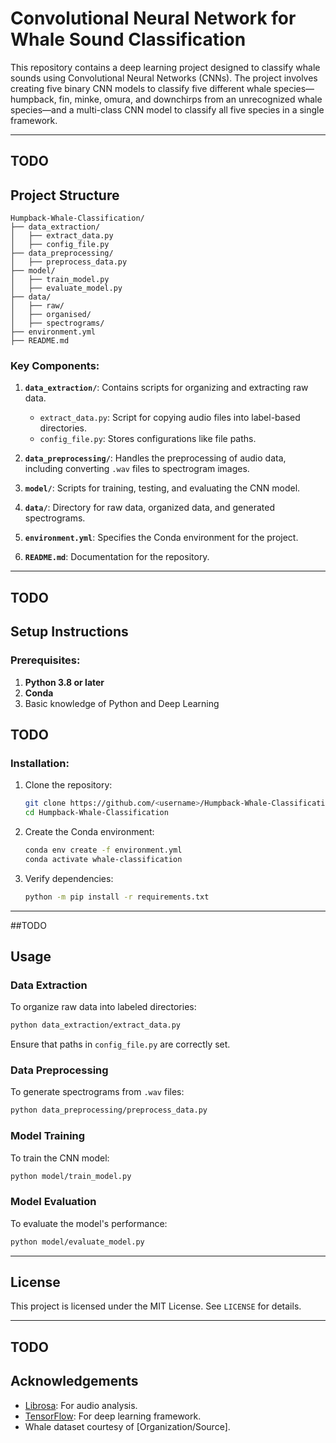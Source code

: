 # Convolutional Neural Network for Whale Sound Classification

This repository contains a deep learning project designed to classify whale sounds using Convolutional Neural Networks (CNNs). The project involves creating five binary CNN models to classify five different whale species—humpback, fin, minke, omura, and downchirps from an unrecognized whale species—and a multi-class CNN model to classify all five species in a single framework.

---

## TODO
## Project Structure

```
Humpback-Whale-Classification/
├── data_extraction/
│   ├── extract_data.py
│   ├── config_file.py
├── data_preprocessing/
│   ├── preprocess_data.py
├── model/
│   ├── train_model.py
│   ├── evaluate_model.py
├── data/
│   ├── raw/
│   ├── organised/
│   ├── spectrograms/
├── environment.yml
├── README.md
```

### Key Components:
1. **`data_extraction/`**: Contains scripts for organizing and extracting raw data.
   - `extract_data.py`: Script for copying audio files into label-based directories.
   - `config_file.py`: Stores configurations like file paths.

2. **`data_preprocessing/`**: Handles the preprocessing of audio data, including converting `.wav` files to spectrogram images.

3. **`model/`**: Scripts for training, testing, and evaluating the CNN model.

4. **`data/`**: Directory for raw data, organized data, and generated spectrograms.

5. **`environment.yml`**: Specifies the Conda environment for the project.

6. **`README.md`**: Documentation for the repository.

---

## TODO
## Setup Instructions

### Prerequisites:
1. **Python 3.8 or later**
2. **Conda**
3. Basic knowledge of Python and Deep Learning

## TODO
### Installation:
1. Clone the repository:
   ```bash
   git clone https://github.com/<username>/Humpback-Whale-Classification.git
   cd Humpback-Whale-Classification
   ```

2. Create the Conda environment:
   ```bash
   conda env create -f environment.yml
   conda activate whale-classification
   ```

3. Verify dependencies:
   ```bash
   python -m pip install -r requirements.txt
   ```

---

##TODO
## Usage

### Data Extraction
To organize raw data into labeled directories:
```bash
python data_extraction/extract_data.py
```
Ensure that paths in `config_file.py` are correctly set.

### Data Preprocessing
To generate spectrograms from `.wav` files:
```bash
python data_preprocessing/preprocess_data.py
```

### Model Training
To train the CNN model:
```bash
python model/train_model.py
```

### Model Evaluation
To evaluate the model's performance:
```bash
python model/evaluate_model.py
```

---

## License

This project is licensed under the MIT License. See `LICENSE` for details.

---

## TODO
## Acknowledgements
- [Librosa](https://librosa.org/): For audio analysis.
- [TensorFlow](https://www.tensorflow.org/): For deep learning framework.
- Whale dataset courtesy of [Organization/Source].

